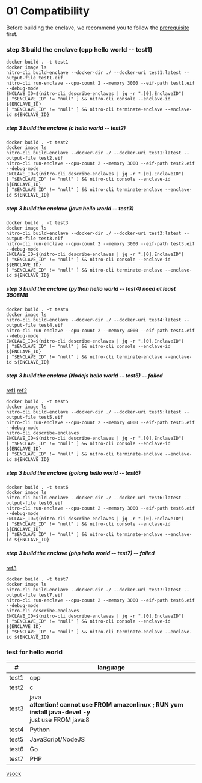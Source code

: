 # 01 Compatibility 

Before building the enclave, we recommend you to follow the [prerequisite](/prerequisite.md) first.

### step 3 build the enclave (cpp hello world -- test1)

```
docker build . -t test1
docker image ls
nitro-cli build-enclave --docker-dir ./ --docker-uri test1:latest --output-file test1.eif
nitro-cli run-enclave --cpu-count 2 --memory 3000 --eif-path test1.eif --debug-mode
ENCLAVE_ID=$(nitro-cli describe-enclaves | jq -r ".[0].EnclaveID")
[ "$ENCLAVE_ID" != "null" ] && nitro-cli console --enclave-id ${ENCLAVE_ID}
[ "$ENCLAVE_ID" != "null" ] && nitro-cli terminate-enclave --enclave-id ${ENCLAVE_ID}
```

##### step 3 build the enclave (c hello world -- test2)

```
docker build . -t test2
docker image ls
nitro-cli build-enclave --docker-dir ./ --docker-uri test1:latest --output-file test2.eif
nitro-cli run-enclave --cpu-count 2 --memory 3000 --eif-path test2.eif --debug-mode
ENCLAVE_ID=$(nitro-cli describe-enclaves | jq -r ".[0].EnclaveID")
[ "$ENCLAVE_ID" != "null" ] && nitro-cli console --enclave-id ${ENCLAVE_ID}
[ "$ENCLAVE_ID" != "null" ] && nitro-cli terminate-enclave --enclave-id ${ENCLAVE_ID}
```

##### step 3 build the enclave (java hello world -- test3)

```
docker build . -t test3
docker image ls
nitro-cli build-enclave --docker-dir ./ --docker-uri test3:latest --output-file test3.eif
nitro-cli run-enclave --cpu-count 2 --memory 3000 --eif-path test3.eif --debug-mode
ENCLAVE_ID=$(nitro-cli describe-enclaves | jq -r ".[0].EnclaveID")
[ "$ENCLAVE_ID" != "null" ] && nitro-cli console --enclave-id ${ENCLAVE_ID}
[ "$ENCLAVE_ID" != "null" ] && nitro-cli terminate-enclave --enclave-id ${ENCLAVE_ID}
```

##### step 3 build the enclave (python hello world -- test4)  need at least 3508MB

```
docker build . -t test4
docker image ls
nitro-cli build-enclave --docker-dir ./ --docker-uri test4:latest --output-file test4.eif
nitro-cli run-enclave --cpu-count 2 --memory 4000 --eif-path test4.eif --debug-mode
ENCLAVE_ID=$(nitro-cli describe-enclaves | jq -r ".[0].EnclaveID")
[ "$ENCLAVE_ID" != "null" ] && nitro-cli console --enclave-id ${ENCLAVE_ID}
[ "$ENCLAVE_ID" != "null" ] && nitro-cli terminate-enclave --enclave-id ${ENCLAVE_ID}
```

##### step 3 build the enclave (Nodejs hello world -- test5) -- failed

[ref1](https://flaviocopes.com/docker-node-container-example/) [ref2](https://nodejs.org/en/docs/guides/nodejs-docker-webapp/)

```
docker build . -t test5
docker image ls
nitro-cli build-enclave --docker-dir ./ --docker-uri test5:latest --output-file test5.eif
nitro-cli run-enclave --cpu-count 2 --memory 4000 --eif-path test5.eif --debug-mode
nitro-cli describe-enclaves
ENCLAVE_ID=$(nitro-cli describe-enclaves | jq -r ".[0].EnclaveID")
[ "$ENCLAVE_ID" != "null" ] && nitro-cli console --enclave-id ${ENCLAVE_ID}
[ "$ENCLAVE_ID" != "null" ] && nitro-cli terminate-enclave --enclave-id ${ENCLAVE_ID}
```

##### step 3 build the enclave (golang hello world -- test6)

```
docker build . -t test6
docker image ls
nitro-cli build-enclave --docker-dir ./ --docker-uri test6:latest --output-file test6.eif
nitro-cli run-enclave --cpu-count 2 --memory 3000 --eif-path test6.eif --debug-mode
ENCLAVE_ID=$(nitro-cli describe-enclaves | jq -r ".[0].EnclaveID")
[ "$ENCLAVE_ID" != "null" ] && nitro-cli console --enclave-id ${ENCLAVE_ID}
[ "$ENCLAVE_ID" != "null" ] && nitro-cli terminate-enclave --enclave-id ${ENCLAVE_ID}
```

##### step 3 build the enclave (php hello world -- test7) -- failed

[ref3](http://richardn.ca/2019/01/15/running-a-php-site-with-docker/)

```
docker build . -t test7
docker image ls
nitro-cli build-enclave --docker-dir ./ --docker-uri test7:latest --output-file test7.eif
nitro-cli run-enclave --cpu-count 2 --memory 3000 --eif-path test6.eif --debug-mode
nitro-cli describe-enclaves
ENCLAVE_ID=$(nitro-cli describe-enclaves | jq -r ".[0].EnclaveID")
[ "$ENCLAVE_ID" != "null" ] && nitro-cli console --enclave-id ${ENCLAVE_ID}
[ "$ENCLAVE_ID" != "null" ] && nitro-cli terminate-enclave --enclave-id ${ENCLAVE_ID}
```


### test for hello world

| #     | language                                                     |
| ----- | ------------------------------------------------------------ |
| test1 | cpp                                                          |
| test2 | c                                                            |
| test3 | java<br />**attention! cannot use FROM amazonlinux ; RUN yum install java-devel -y** <br />just use FROM java:8 |
| test4 | Python                                                       |
| test5 | JavaScript/NodeJS                                   |
| test6 | Go                                                           |
| test7 | PHP                                                          |

[vsock](https://nitro-enclaves.workshop.aws/en/my-first-enclave/secure-local-channel.html)

